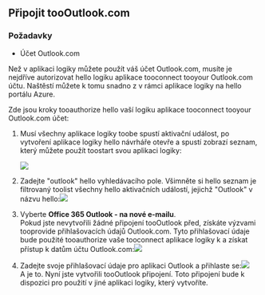 ## <a name="connect-toooutlookcom"></a>Připojit tooOutlook.com
### <a name="prerequisites"></a>Požadavky
* Účet Outlook.com

Než v aplikaci logiky můžete použít váš účet Outlook.com, musíte je nejdříve autorizovat hello logiku aplikace tooconnect tooyour Outlook.com účtu. Naštěstí můžete k tomu snadno z v rámci aplikace logiky na hello portálu Azure. 

Zde jsou kroky tooauthorize hello vaší logiku aplikace tooconnect tooyour Outlook.com účet:

1. Musí všechny aplikace logiky toobe spustí aktivační událost, po vytvoření aplikace logiky hello návrháře otevře a spustí zobrazí seznam, který můžete použít toostart svou aplikaci logiky:
   
   ![](./media/connectors-create-api-outlook/office365-outlook-0.png)
2. Zadejte "outlook" hello vyhledávacího pole. Všimněte si hello seznam je filtrovaný toolist všechny hello aktivačních událostí, jejichž "Outlook" v názvu hello:![](./media/connectors-create-api-outlook/office365-outlook-0-5.png)
3. Vyberte **Office 365 Outlook - na nové e-mailu**.   
   Pokud jste nevytvořili žádné připojení tooOutlook před, získáte výzvami tooprovide přihlašovacích údajů Outlook.com. Tyto přihlašovací údaje bude použité tooauthorize vaše tooconnect aplikace logiky k a získat přístup k datům účtu Outlook.com:![](./media/connectors-create-api-outlook/office365-outlook-1.png)
4. Zadejte svoje přihlašovací údaje pro aplikaci Outlook a přihlaste se:![](./media/connectors-create-api-outlook/office365-outlook-2.png)  
   A je to. Nyní jste vytvořili tooOutlook připojení. Toto připojení bude k dispozici pro použití v jiné aplikaci logiky, který vytvoříte.

